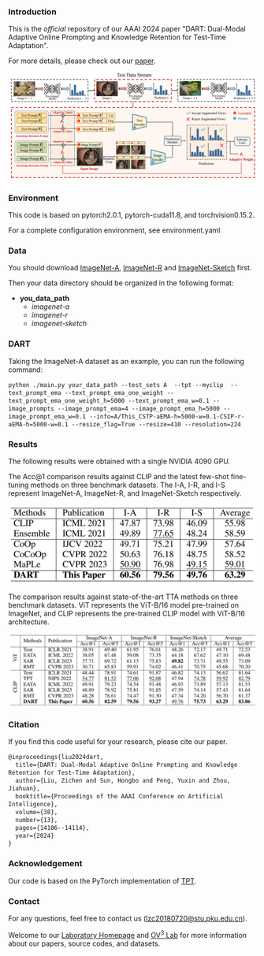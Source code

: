 ### Introduction
This is the *official* repository of our AAAI 2024 paper "DART: Dual-Modal Adaptive Online Prompting and Knowledge Retention for Test-Time Adaptation". 

For more details, please check out our [paper](https://ojs.aaai.org/index.php/AAAI/article/view/29320).

![Framework](figs/framework.png)



### Environment
This code is based on pytorch2.0.1, pytorch-cuda11.8, and torchvision0.15.2.

For a complete configuration environment, see environment.yaml

### Data
You should download [ImageNet-A](https://github.com/hendrycks/natural-adv-examples), [ImageNet-R](https://github.com/hendrycks/imagenet-r) and [ImageNet-Sketch](https://github.com/HaohanWang/ImageNet-Sketch) first.


Then your data directory should be organized in the following format:

- **you_data_path**
  - *imagenet-a*
  - *imagenet-r*
  - *imagenet-sketch*


### DART
Taking the ImageNet-A dataset as an example, you can run the following command:
```
python ./main.py your_data_path --test_sets A  --tpt --myclip  --text_prompt_ema --text_prompt_ema_one_weight --text_prompt_ema_one_weight_h=5000 --text_prompt_ema_w=0.1 --image_prompts --image_prompt_ema=4 --image_prompt_ema_h=5000 --image_prompt_ema_w=0.1 --info=A/This_CSTP-aEMA-h=5000-w=0.1-CSIP-r-aEMA-h=5000-w=0.1 --resize_flag=True --resize=410 --resolution=224
```

### Results
The following results were obtained with a single NVIDIA 4090 GPU.

The Acc@1 comparison results against CLIP and the latest few-shot fine-tuning methods on three benchmark datasets. The I-A, I-R, and I-S represent ImageNet-A, ImageNet-R, and ImageNet-Sketch respectively.

![Results](figs/result_1.png)


The comparison results against state-of-the-art TTA methods on three benchmark datasets. ViT represents the ViT-B/16 model pre-trained on ImageNet, and CLIP represents the pre-trained CLIP model with ViT-B/16 architecture.

![Results](figs/result_2.png)


### Citation
If you find this code useful for your research, please cite our paper.
```
@inproceedings{liu2024dart,
  title={DART: Dual-Modal Adaptive Online Prompting and Knowledge Retention for Test-Time Adaptation},
  author={Liu, Zichen and Sun, Hongbo and Peng, Yuxin and Zhou, Jiahuan},
  booktitle={Proceedings of the AAAI Conference on Artificial Intelligence},
  volume={38},
  number={13},
  pages={14106--14114},
  year={2024}
}
```


### Acknowledgement
Our code is based on the PyTorch implementation of [TPT](https://github.com/azshue/TPT).

### Contact
For any questions, feel free to contact us ([lzc20180720@stu.pku.edu.cn](lzc20180720@stu.pku.edu.cn)).

Welcome to our [Laboratory Homepage](http://39.108.48.32/mipl/home/) and [OV<sup>3</sup> Lab](https://zhoujiahuan1991.github.io/) for more information about our papers, source codes, and datasets.
